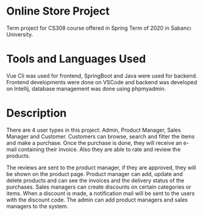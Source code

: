 # Online Store Project
Term project for CS308 course offered in Spring Term of 2020 in Sabancı University.

# Tools and Languages Used
Vue Cli was used for frontend, SpringBoot and Java were used for backend.
Frontend developments were done on VSCode and backend was developed on Intellij, database management was done using phpmyadmin.

# Description
There are 4 user types in this project: Admin, Product Manager, Sales Manager and Customer.
Customers can browse, search and filter the items and make a purchase. Once the purchase is done, they will receive an e-mail containing their invoice. Also they are able to rate and review the products.

The reviews are sent to the product manager, if they are approved, they will be shown on the product page. Product manager can add, update and delete products and can see the invoices and the delivery status of the purchases. Sales managers can create discounts on certain categories or items. When a discount is made, a notification mail will be sent to the users with the discount code. The admin can add product managers and sales managers to the system.

